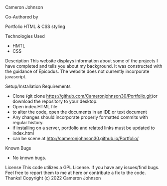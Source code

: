 Cameron Johnson

Co-Authored by 

Portfolio  HTML & CSS styling

Technologies Used
* HMTL
* CSS

Description
This website displays information about some of the projects I have completed and tells you about my background. It was constructed with the guidance of Epicodus. The website does not currently incorporate javascript.

Setup/Installation Requirements
* Clone (git clone https://github.com/Cameronjohnson30/Portfolio.git)or download the repository to your desktop.
* Open index.HTML file 
* to alter the code, open the documents in an IDE or text document
* Any changes should incorporate properly formatted commits with regular history.
* if installing on a server, portfolio and related links must be updated to index.html
* can be scene at http://cameronjohnson30.github.io/Portfolio/

Known Bugs
* No known bugs.

License
This code utilizes a GPL License. If you have any issues/find bugs. Feel free to report them to me at here or contribute a fix to the code. Thanks!
Copyright (c) 2022 Cameron Johnson

